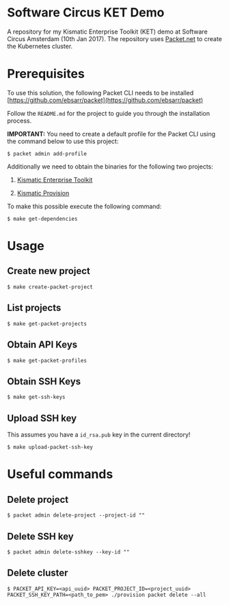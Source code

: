 # Software Circus KET Demo
A repository for my Kismatic Enterprise Toolkit (KET) demo at Software Circus Amsterdam (10th Jan 2017).
The repository uses [Packet.net](https://www.packet.net/) to create the Kubernetes cluster.

# Prerequisites
To use this solution, the following Packet CLI needs to be installed [https://github.com/ebsarr/packet](https://github.com/ebsarr/packet)

Follow the `README.md` for the project to guide you through the installation process.

**IMPORTANT:** You need to create a default profile for the Packet CLI using the command below to use this project:

```
$ packet admin add-profile
```

Additionally we need to obtain the binaries for the following two projects:

1. [Kismatic Enterprise Toolkit](https://github.com/apprenda/kismatic)

2. [Kismatic Provision](https://github.com/apprenda/kismatic-provision)

To make this possible execute the following command:
```
$ make get-dependencies
```

# Usage

## Create new project
```
$ make create-packet-project
```

## List projects
```
$ make get-packet-projects
```

## Obtain API Keys
```
$ make get-packet-profiles
```

## Obtain SSH Keys
```
$ make get-ssh-keys
```

## Upload SSH key
This assumes you have a `id_rsa.pub` key in the current directory!
```
$ make upload-packet-ssh-key
```

# Useful commands

## Delete project
```
$ packet admin delete-project --project-id ""
```

## Delete SSH key
```
$ packet admin delete-sshkey --key-id ""
```
## Delete cluster
```
$ PACKET_API_KEY=<api_uuid> PACKET_PROJECT_ID=<project_uuid> PACKET_SSH_KEY_PATH=<path_to_pem> ./provision packet delete --all
```